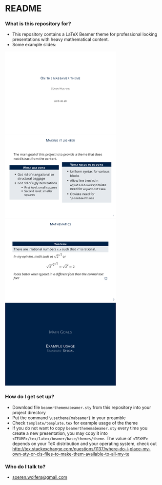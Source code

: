 # README #

### What is this repository for? ###

* This repository contains a LaTeX Beamer theme for professional looking presentations with heavy mathematical content.  
* Some example slides:

![ExampleSlide1](template/template-0.png)
![ExampleSlide1](template/template-3.png)
![ExampleSlide2](template/template-6.png)
![ExampleSlide3](template/template-15.png)

### How do I get set up? ###

* Download file `beamerthememabeamer.sty` from this repository into your project directory
* Put the command `\usetheme{mabeamer}` in your preamble
* Check `template/template.tex` for example usage of the theme
* If you do not want to copy `beamerthememabeamer.sty` every time you create a new presentation, you may copy it into `<TEXMF>/tex/latex/beamer/base/themes/theme`. The value of `<TEXMF>` depends on your TeX distribution and your operating system, check out http://tex.stackexchange.com/questions/1137/where-do-i-place-my-own-sty-or-cls-files-to-make-them-available-to-all-my-te

### Who do I talk to? ###

* soeren.wolfers@gmail.com

